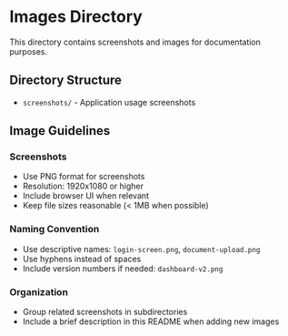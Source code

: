 # Images Directory

This directory contains screenshots and images for documentation purposes.

## Directory Structure

- `screenshots/` - Application usage screenshots

## Image Guidelines

### Screenshots
- Use PNG format for screenshots
- Resolution: 1920x1080 or higher
- Include browser UI when relevant
- Keep file sizes reasonable (< 1MB when possible)

### Naming Convention
- Use descriptive names: `login-screen.png`, `document-upload.png`
- Use hyphens instead of spaces
- Include version numbers if needed: `dashboard-v2.png`

### Organization
- Group related screenshots in subdirectories
- Include a brief description in this README when adding new images
